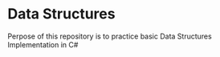 # Data Structures
Perpose of this repository is to practice basic Data Structures Implementation in C#
